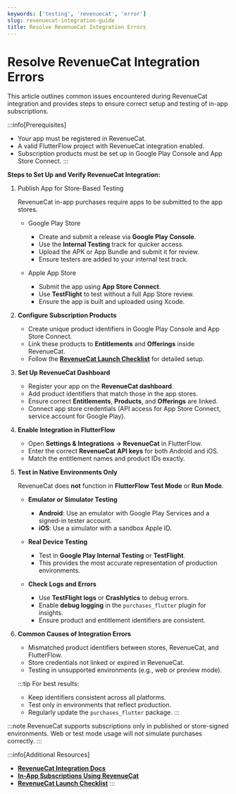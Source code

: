```yaml
---
keywords: ['testing', 'revenuecat', 'error']
slug: revenuecat-integration-guide
title: Resolve RevenueCat Integration Errors
---
```


# Resolve RevenueCat Integration Errors

This article outlines common issues encountered during RevenueCat integration and provides steps to ensure correct setup and testing of in-app subscriptions.

:::info[Prerequisites]
- Your app must be registered in RevenueCat.
- A valid FlutterFlow project with RevenueCat integration enabled.
- Subscription products must be set up in Google Play Console and App Store Connect.
:::

**Steps to Set Up and Verify RevenueCat Integration:**

1. Publish App for Store-Based Testing

    RevenueCat in-app purchases require apps to be submitted to the app stores.

    - Google Play Store

        - Create and submit a release via **Google Play Console**.
        - Use the **Internal Testing** track for quicker access.
        - Upload the APK or App Bundle and submit it for review.
        - Ensure testers are added to your internal test track.

    - Apple App Store

        - Submit the app using **App Store Connect**.
        - Use **TestFlight** to test without a full App Store review.
        - Ensure the app is built and uploaded using Xcode.

2. **Configure Subscription Products**

    - Create unique product identifiers in Google Play Console and App Store Connect.
    - Link these products to **Entitlements** and **Offerings** inside RevenueCat.
    - Follow the **[RevenueCat Launch Checklist](https://docs.revenuecat.com/docs/launch-checklist)** for detailed setup.

3. **Set Up RevenueCat Dashboard**

    - Register your app on the **RevenueCat dashboard**.
    - Add product identifiers that match those in the app stores.
    - Ensure correct **Entitlements**, **Products**, and **Offerings** are linked.
    - Connect app store credentials (API access for App Store Connect, service account for Google Play).

4. **Enable Integration in FlutterFlow**

    - Open **Settings & Integrations → RevenueCat** in FlutterFlow.
    - Enter the correct **RevenueCat API keys** for both Android and iOS.
    - Match the entitlement names and product IDs exactly.

5. **Test in Native Environments Only**

    RevenueCat does **not** function in **FlutterFlow Test Mode** or **Run Mode**.

    - **Emulator or Simulator Testing**

        - **Android**: Use an emulator with Google Play Services and a signed-in tester account.
        - **iOS**: Use a simulator with a sandbox Apple ID.

    - **Real Device Testing**

        - Test in **Google Play Internal Testing** or **TestFlight**.
        - This provides the most accurate representation of production environments.

    - **Check Logs and Errors**

        - Use **TestFlight logs** or **Crashlytics** to debug errors.
        - Enable **debug logging** in the `purchases_flutter` plugin for insights.
        - Ensure product and entitlement identifiers are consistent.

6. **Common Causes of Integration Errors**

    - Mismatched product identifiers between stores, RevenueCat, and FlutterFlow.
    - Store credentials not linked or expired in RevenueCat.
    - Testing in unsupported environments (e.g., web or preview mode).

    :::tip
    For best results:
    - Keep identifiers consistent across all platforms.
    - Test only in environments that reflect production.
    - Regularly update the `purchases_flutter` package.
    :::

:::note
RevenueCat supports subscriptions only in published or store-signed environments. Web or test mode usage will not simulate purchases correctly.
:::

:::info[Additional Resources]
- [**RevenueCat Integration Docs**](/integrations/payments/revenuecat/)
- [**In-App Subscriptions Using RevenueCat**](https://blog.flutterflow.io/in-app-subscriptions-using-revenue-cat/)
- [**RevenueCat Launch Checklist**](https://docs.revenuecat.com/docs/launch-checklist)
:::